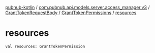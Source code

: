 [pubnub-kotlin](../../../index.md) / [com.pubnub.api.models.server.access_manager.v3](../../index.md) / [GrantTokenRequestBody](../index.md) / [GrantTokenPermissions](index.md) / [resources](./resources.md)

# resources

`val resources: GrantTokenPermission`